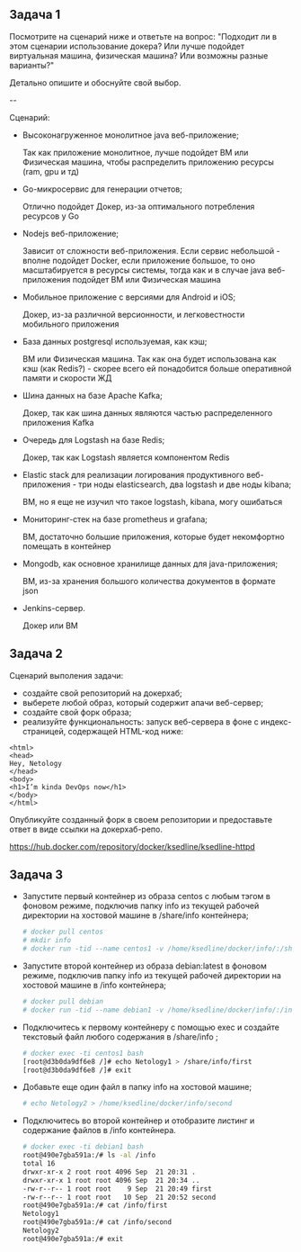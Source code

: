 ## Задача 1 

Посмотрите на сценарий ниже и ответьте на вопрос:
"Подходит ли в этом сценарии использование докера? Или лучше подойдет виртуальная машина, физическая машина? Или возможны разные варианты?"

Детально опишите и обоснуйте свой выбор.

--

Сценарий:

- Высоконагруженное монолитное java веб-приложение; 

  Так как приложение монолитное, лучше подойдет ВМ или Физическая машина, чтобы распределить приложению ресурсы (ram, gpu и тд)

- Go-микросервис для генерации отчетов;

  Отлично подойдет Докер, из-за оптимального потребления ресурсов у Go

- Nodejs веб-приложение;

  Зависит от сложности веб-приложения. Если сервис небольшой - вполне подойдет Docker, если приложение большое, то оно масштабируется в ресурсы системы, тогда как и в случае java веб-приложения подойдет ВМ или Физическая машина

- Мобильное приложение c версиями для Android и iOS;

  Докер, из-за различной версионности, и легковестности мобильного приложения

- База данных postgresql используемая, как кэш;

  ВМ или Физическая машина. Так как она будет использована как кэш (как Redis?) - скорее всего ей понадобится больше оперативной памяти и скорости ЖД

- Шина данных на базе Apache Kafka;
  
  Докер, так как шина данных являются частью распределенного приложения Kafka

- Очередь для Logstash на базе Redis;

  Докер, так как Logstash является компонентом Redis

- Elastic stack для реализации логирования продуктивного веб-приложения - три ноды elasticsearch, два logstash и две ноды kibana;

  ВМ, но я еще не изучил что такое logstash, kibana, могу ошибаться

- Мониторинг-стек на базе prometheus и grafana;

  ВМ, достаточно большие приложения, которые будет некомфортно помещать в контейнер

- Mongodb, как основное хранилище данных для java-приложения;

  ВМ, из-за хранения большого количества документов в формате json

- Jenkins-сервер.

  Докер или ВМ

## Задача 2 

Сценарий выполения задачи:

- создайте свой репозиторий на докерхаб; 
- выберете любой образ, который содержит апачи веб-сервер;
- создайте свой форк образа;
- реализуйте функциональность: 
запуск веб-сервера в фоне с индекс-страницей, содержащей HTML-код ниже: 
```
<html>
<head>
Hey, Netology
</head>
<body>
<h1>I’m kinda DevOps now</h1>
</body>
</html>
```
Опубликуйте созданный форк в своем репозитории и предоставьте ответ в виде ссылки на докерхаб-репо.

https://hub.docker.com/repository/docker/ksedline/ksedline-httpd

## Задача 3 

- Запустите первый контейнер из образа centos c любым тэгом в фоновом режиме, подключив папку info из текущей рабочей директории на хостовой машине в /share/info контейнера;

  ```bash
  # docker pull centos
  # mkdir info
  # docker run -tid --name centos1 -v /home/ksedline/docker/info/:/share/info/ centos
  ````

- Запустите второй контейнер из образа debian:latest в фоновом режиме, подключив папку info из текущей рабочей директории на хостовой машине в /info контейнера;
  
  ```bash
  # docker pull debian
  # docker run -tid --name debian1 -v /home/ksedline/docker/info/:/info/ debian
  ```

- Подключитесь к первому контейнеру с помощью exec и создайте текстовый файл любого содержания в /share/info ;
  
  ```bash
  # docker exec -ti centos1 bash
  [root@d3b0da9df6e8 /]# echo Netology1 > /share/info/first
  [root@d3b0da9df6e8 /]# exit
  ```

- Добавьте еще один файл в папку info на хостовой машине;
  
  ```bash
  # echo Netology2 > /home/ksedline/docker/info/second
  ```

- Подключитесь во второй контейнер и отобразите листинг и содержание файлов в /info контейнера.
  
  ```bash
  # docker exec -ti debian1 bash
  root@490e7gba591a:/# ls -al /info
  total 16
  drwxr-xr-x 2 root root 4096 Sep  21 20:31 .
  drwxr-xr-x 1 root root 4096 Sep  21 20:34 ..
  -rw-r--r-- 1 root root    9 Sep  21 20:49 first
  -rw-r--r-- 1 root root   10 Sep  21 20:52 second
  root@490e7gba591a:/# cat /info/first
  Netology1
  root@490e7gba591a:/# cat /info/second
  Netology2
  root@490e7gba591a:/# exit
  ```
